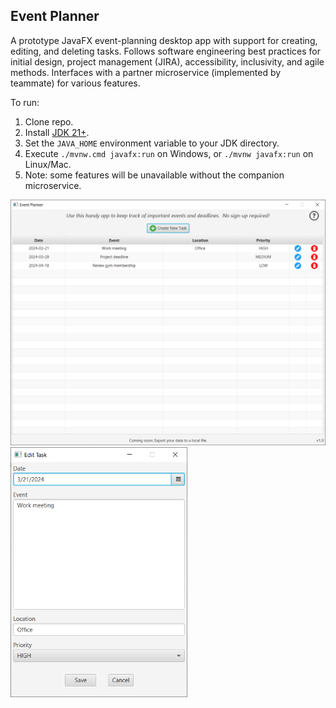 ## Event Planner

A prototype JavaFX event-planning desktop app with support for creating, editing, and deleting tasks.
Follows software engineering best practices for initial design, project management (JIRA), accessibility, inclusivity, 
and agile methods.  Interfaces with a partner microservice (implemented by teammate) for various features.

To run:
1. Clone repo.
2. Install [JDK 21+](https://adoptium.net/).
3. Set the `JAVA_HOME` environment variable to your JDK directory.
4. Execute `./mvnw.cmd javafx:run` on Windows, or `./mvnw javafx:run` on Linux/Mac.
5. Note: some features will be unavailable without the companion microservice.

<img src="./images/main.PNG" width="600" alt="The main window.">
<br>
<img src="./images/edit.PNG" height="400" alt="The edit window.">
